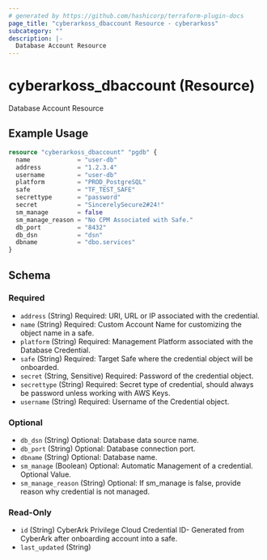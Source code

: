 ```yaml
---
# generated by https://github.com/hashicorp/terraform-plugin-docs
page_title: "cyberarkoss_dbaccount Resource - cyberarkoss"
subcategory: ""
description: |-
  Database Account Resource
---
```


# cyberarkoss_dbaccount (Resource)

Database Account Resource

## Example Usage

```terraform
resource "cyberarkoss_dbaccount" "pgdb" {
  name             = "user-db"
  address          = "1.2.3.4"
  username         = "user-db"
  platform         = "PROD_PostgreSQL"
  safe             = "TF_TEST_SAFE"
  secrettype       = "password"
  secret           = "SincerelySecure2#24!"
  sm_manage        = false
  sm_manage_reason = "No CPM Associated with Safe."
  db_port          = "8432"
  db_dsn           = "dsn"
  dbname           = "dbo.services"
}
```

<!-- schema generated by tfplugindocs -->
## Schema

### Required

- `address` (String) Required: URI, URL or IP associated with the credential.
- `name` (String) Required: Custom Account Name for customizing the object name in a safe.
- `platform` (String) Required: Management Platform associated with the Database Credential.
- `safe` (String) Required: Target Safe where the credential object will be onboarded.
- `secret` (String, Sensitive) Required: Password of the credential object.
- `secrettype` (String) Required: Secret type of credential, should always be password unless working with AWS Keys.
- `username` (String) Required: Username of the Credential object.

### Optional

- `db_dsn` (String) Optional: Database data source name.
- `db_port` (String) Optional: Database connection port.
- `dbname` (String) Optional: Database name.
- `sm_manage` (Boolean) Optional: Automatic Management of a credential. Optional Value.
- `sm_manage_reason` (String) Optional: If sm_manage is false, provide reason why credential is not managed.

### Read-Only

- `id` (String) CyberArk Privilege Cloud Credential ID- Generated from CyberArk after onboarding account into a safe.
- `last_updated` (String)
